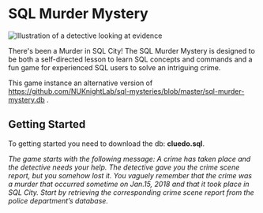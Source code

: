 # SQL Murder Mystery

![Illustration of a detective looking at evidence](174092-clue-illustration.png)

There's been a Murder in SQL City! The SQL Murder Mystery is designed to be both a self-directed lesson to learn SQL concepts and commands and a fun game for experienced SQL users to solve an intriguing crime.

This game instance an alternative version of https://github.com/NUKnightLab/sql-mysteries/blob/master/sql-murder-mystery.db .


## Getting Started
To getting started you need to download the db: **cluedo.sql**.

*The game starts with the following message: A crime has taken place and the detective needs your help. The detective gave you the crime scene report, but you somehow lost it. You vaguely remember that the crime was a murder that occurred sometime on Jan.15, 2018 and that it took place in SQL City. Start by retrieving the corresponding crime scene report from the police department’s database.*
